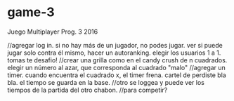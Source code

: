 # game-3
Juego Multiplayer Prog. 3 2016

//agregar log in. si no hay más de un jugador, no podes jugar. ver si puede jugar solo contra él mismo, hacer un autoranking. elegir los usuarios 1 a 1. tomas te desafio!
//crear una grilla como en el candy crush de n cuadrados. elegir un número al azar, que corresponda al cuadrado "malo"
//agregar un timer. cuando encuentra el cuadrado x, el timer frena. cartel de perdiste bla bla. el tiempo se guarda en la base. 
//otro se loggea y puede ver los tiempos de la partida del otro chabon.
//para competir?